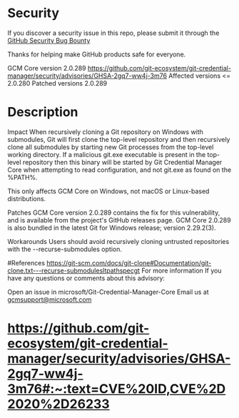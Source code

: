 # Security

If you discover a security issue in this repo, please submit it through the
[GitHub Security Bug Bounty][hackerone-github]

Thanks for helping make GitHub products safe for everyone.

[hackerone-github]: https://hackerone.com/github

GCM Core version 2.0.289
https://github.com/git-ecosystem/git-credential-manager/security/advisories/GHSA-2gq7-ww4j-3m76
Affected versions
<= 2.0.280
Patched versions
2.0.289

# Description
Impact
When recursively cloning a Git repository on Windows with submodules, Git will first clone the top-level repository and then recursively clone all submodules by starting new Git processes from the top-level working directory. If a malicious git.exe executable is present in the top-level repository then this binary will be started by Git Credential Manager Core when attempting to read configuration, and not git.exe as found on the %PATH%.

This only affects GCM Core on Windows, not macOS or Linux-based distributions.

Patches
GCM Core version 2.0.289 contains the fix for this vulnerability, and is available from the project's GitHub releases page. GCM Core 2.0.289 is also bundled in the latest Git for Windows release; version 2.29.2(3).

Workarounds
Users should avoid recursively cloning untrusted repositories with the --recurse-submodules option.

#References
https://git-scm.com/docs/git-clone#Documentation/git-clone.txt---recurse-submodulesltpathspecgt
For more information
If you have any questions or comments about this advisory:

Open an issue in microsoft/Git-Credential-Manager-Core
Email us at gcmsupport@microsoft.com

 # https://github.com/git-ecosystem/git-credential-manager/security/advisories/GHSA-2gq7-ww4j-3m76#:~:text=CVE%20ID,CVE%2D2020%2D26233
